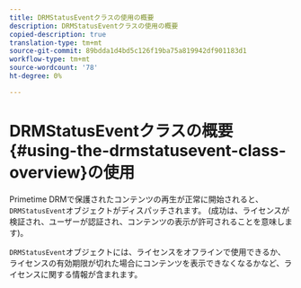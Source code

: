 ```yaml
---
title: DRMStatusEventクラスの使用の概要
description: DRMStatusEventクラスの使用の概要
copied-description: true
translation-type: tm+mt
source-git-commit: 89bdda1d4bd5c126f19ba75a819942df901183d1
workflow-type: tm+mt
source-wordcount: '78'
ht-degree: 0%

---
```



# DRMStatusEventクラスの概要{#using-the-drmstatusevent-class-overview}の使用

Primetime DRMで保護されたコンテンツの再生が正常に開始されると、`DRMStatusEvent`オブジェクトがディスパッチされます。 (成功は、ライセンスが検証され、ユーザーが認証され、コンテンツの表示が許可されることを意味します)。

`DRMStatusEvent`オブジェクトには、ライセンスをオフラインで使用できるか、ライセンスの有効期限が切れた場合にコンテンツを表示できなくなるかなど、ライセンスに関する情報が含まれます。
